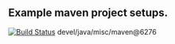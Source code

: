 Example maven project setups.
--
[![Build Status](https://travis-ci.org/jjYBdx4IL/example-maven-project-setups.png?branch=master)](https://travis-ci.org/jjYBdx4IL/example-maven-project-setups)
devel/java/misc/maven@6276
